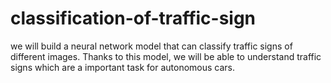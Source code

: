 # classification-of-traffic-sign
 we will build a neural network model that can classify traffic signs of different images. Thanks to this model, we will be able to understand traffic signs which are a important task for autonomous cars.
